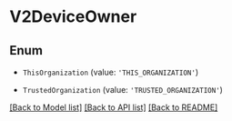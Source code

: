 # V2DeviceOwner


## Enum

* `ThisOrganization` (value: `'THIS_ORGANIZATION'`)

* `TrustedOrganization` (value: `'TRUSTED_ORGANIZATION'`)

[[Back to Model list]](../README.md#documentation-for-models) [[Back to API list]](../README.md#documentation-for-api-endpoints) [[Back to README]](../README.md)
